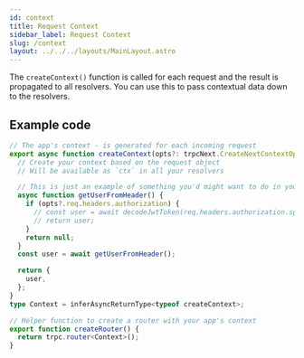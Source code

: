 ```yaml
---
id: context
title: Request Context
sidebar_label: Request Context
slug: /context
layout: ../../../layouts/MainLayout.astro
---
```


The `createContext()` function is called for each request and the result is propagated to all resolvers. You can use this to pass contextual data down to the resolvers.

## Example code

```ts
// The app's context - is generated for each incoming request
export async function createContext(opts?: trpcNext.CreateNextContextOptions) {
  // Create your context based on the request object
  // Will be available as `ctx` in all your resolvers

  // This is just an example of something you'd might want to do in your ctx fn
  async function getUserFromHeader() {
    if (opts?.req.headers.authorization) {
      // const user = await decodeJwtToken(req.headers.authorization.split(' ')[1])
      // return user;
    }
    return null;
  }
  const user = await getUserFromHeader();

  return {
    user,
  };
}
type Context = inferAsyncReturnType<typeof createContext>;

// Helper function to create a router with your app's context
export function createRouter() {
  return trpc.router<Context>();
}
```
